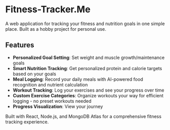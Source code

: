 # Fitness-Tracker.Me

A web application for tracking your fitness and nutrition goals in one simple place. Built as a hobby project for personal use. 

## Features

- **Personalized Goal Setting**: Set weight and muscle growth/maintenance goals 
- **Smart Nutrition Tracking**: Get personalized protein and calorie targets based on your goals
- **Meal Logging**: Record your daily meals with AI-powered food recognition and nutrient calculation
- **Workout Tracking**: Log your exercises and see your progress over time
- **Custom Exercise Categories**: Organize workouts your way for efficient logging - no preset workouts needed
- **Progress Visualization**: View your journey 

Built with React, Node.js, and MongoDB Atlas for a comprehensive fitness tracking experience.